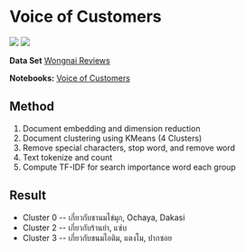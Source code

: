 # Voice of Customers
[![](https://img.shields.io/badge/-NLP-blue)](#) [![](https://img.shields.io/badge/-Python-blue)](#)

**Data Set** [Wongnai Reviews](./Wongnai_Reviews.csv)

**Notebooks:** [Voice of Customers](./Voc_6310422040.ipynb)

## Method

1. Document embedding and dimension reduction
2. Document clustering using KMeans (4 Clusters)
3. Remove special characters, stop word, and remove word
4. Text tokenize and count
5. Compute TF-IDF for search importance word each group

## Result

* Cluster 0 -- เกี่ยวกับชานมไข่มุก, Ochaya, Dakasi
* Cluster 2 -- เกี่ยวกับร้านยำ, แซ่บ
* Cluster 3 -- เกี่ยวกับขนมไอติม, แตงโม, ปากซอย